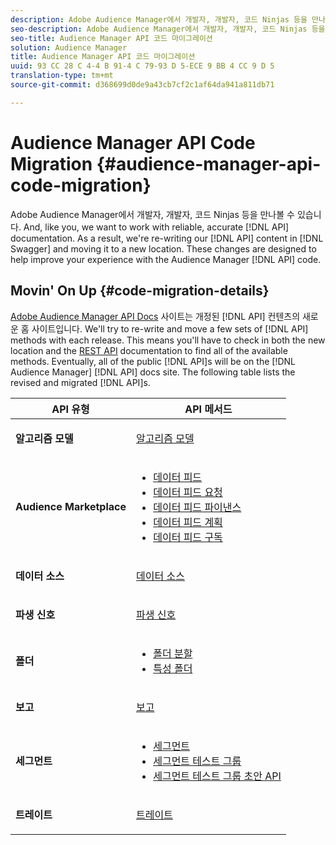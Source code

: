 ```yaml
---
description: Adobe Audience Manager에서 개발자, 개발자, 코드 Ninjas 등을 만나볼 수 있습니다. 또한 신뢰할 수 있고 정확한 API 설명서를 사용하여 작업하고자 합니다. 따라서 Swagger에서 API 콘텐츠를 다시 작성하여 새로운 위치로 이동시켰습니다. 이러한 변경 사항은 Audience Manager API 코드를 사용하여 경험을 개선하는 데 도움이 됩니다.
seo-description: Adobe Audience Manager에서 개발자, 개발자, 코드 Ninjas 등을 만나볼 수 있습니다. 또한 신뢰할 수 있고 정확한 API 설명서를 사용하여 작업하고자 합니다. 따라서 Swagger에서 API 콘텐츠를 다시 작성하여 새로운 위치로 이동시켰습니다. 이러한 변경 사항은 Audience Manager API 코드를 사용하여 경험을 개선하는 데 도움이 됩니다.
seo-title: Audience Manager API 코드 마이그레이션
solution: Audience Manager
title: Audience Manager API 코드 마이그레이션
uuid: 93 CC 28 C 4-4 B 91-4 C 79-93 D 5-ECE 9 BB 4 CC 9 D 5
translation-type: tm+mt
source-git-commit: d368699d0de9a43cb7cf2c1af64da941a811db71

---
```



# Audience Manager API Code Migration {#audience-manager-api-code-migration}

Adobe Audience Manager에서 개발자, 개발자, 코드 Ninjas 등을 만나볼 수 있습니다. And, like you, we want to work with reliable, accurate [!DNL API] documentation. As a result, we're re-writing our [!DNL API] content in [!DNL Swagger] and moving it to a new location. These changes are designed to help improve your experience with the Audience Manager [!DNL API] code.

## Movin' On Up {#code-migration-details}

<!-- api-swagger-migration.xml -->

[Adobe Audience Manager API Docs](https://bank.demdex.com/portal/swagger/index.html) 사이트는 개정된 [!DNL API] 컨텐츠의 새로운 홈 사이트입니다. We'll try to re-write and move a few sets of [!DNL API] methods with each release. This means you'll have to check in both the new location and the [REST API](../api/rest-api-main/rest-api-main.md) documentation to find all of the available methods. Eventually, all of the public [!DNL API]s will be on the [!DNL Audience Manager] [!DNL API] docs site. The following table lists the revised and migrated [!DNL API]s.

<table id="table_CD3C244CB02C48C898745FB982EC828C"> 
 <thead> 
  <tr> 
   <th colname="col1" class="entry"> API 유형 </th> 
   <th colname="col2" class="entry"> API 메서드 </th> 
  </tr> 
 </thead>
 <tbody>
 <tr> 
   <td colname="col1"> <p> <b>알고리즘 모델</b> </p> </td> 
   <td colname="col2"> <p> <a href="https://bank.demdex.com/portal/swagger/index.html#/Algorithmic_Models_API" format="https" scope="external"> 알고리즘 모델</a> </p> </td> 
  </tr> 
  <tr> 
   <td colname="col1"> <p> <b>Audience Marketplace</b> </p> </td> 
   <td colname="col2"> <p> 
     <ul id="ul_4CFB3FAAC0B04E5AADD80E7D7FAF2722"> 
      <li id="li_50EE5F6B2278480E9FEA04AD51664F9D"> <a href="https://bank.demdex.com/portal/swagger/index.html#!/?f=Data_Feed_API" format="https" scope="external"> 데이터 피드</a> </li> 
      <li id="li_5D372E3819014AB78C12048A9A2DC89F"> <a href="https://bank.demdex.com/portal/swagger/index.html#!/Data_Feed_Request_API/" format="https" scope="external"> 데이터 피드 요청</a> </li> 
      <li id="li_0582688D08C346C68B81D86A5C46E053"> <a href="https://bank.demdex.com/portal/swagger/index.html#!/?f=Data_Feed_Finance_API" format="https" scope="external"> 데이터 피드 파이낸스</a> </li> 
      <li id="li_C1C1CB42D6A74803B4672F6EE2D2D08C"> <a href="https://bank.demdex.com/portal/swagger/index.html#!/?f=Data_Feed_Plans_API" format="https" scope="external"> 데이터 피드 계획</a> </li> 
      <li id="li_D8F9D791D0824287B9D0B0585E3106AB"> <a href="https://bank.demdex.com/portal/swagger/index.html#!/Data_Feed_Subscription_API" format="https" scope="external"> 데이터 피드 구독</a> </li> 
     </ul> </p> </td> 
  </tr> 
  <tr> 
   <td colname="col1"> <p> <b>데이터 소스</b> </p> </td> 
   <td colname="col2"> <p> <a href="https://bank.demdex.com/portal/swagger/index.html#!/Data_Source_API" format="https" scope="external"> 데이터 소스</a> </p> </td> 
  </tr> 
   <td colname="col1"> <p> <b>파생 신호</b> </p> </td> 
   <td colname="col2"> <p> <a href="https://bank.demdex.com/portal/swagger/index.html#/Derived_Signals_API" format="https" scope="external"> 파생 신호</a> </p> </td> 
  </tr>   
  <tr> 
   <td colname="col1"> <p> <b>폴더</b> </p> </td> 
   <td colname="col2"> <p> 
     <ul id="ul_FD05673B372141F3B0EF2C79A338F744"> 
      <li id="li_5D16FCAF6F0E411694A1CFBE9571BDAC"> <a href="https://bank.demdex.com/portal/swagger/index.html#!/Segment_Folder_API" format="https" scope="external"> 폴더 분할</a> </li> 
      <li id="li_5DC088C0F8CA4FC193248366C8400030"> <a href="https://bank.demdex.com/portal/swagger/index.html#!/Trait_Folder_API" scope="external" format="https"> 특성 폴더</a> </li> 
     </ul> </p> </td> 
  </tr> 
  <tr> 
   <td colname="col1"> <p> <b>보고</b> </p> </td> 
   <td colname="col2"> <p> <a href="https://bank.demdex.com/portal/swagger/index.html#!/Reporting_API" format="https" scope="external"> 보고</a> </p> </td> 
  </tr> 
  <tr> 
   <td colname="col1"> <p> <b>세그먼트</b> </p> </td> 
   <td colname="col2"> <p> 
     <ul id="ul_098B0655653D4846B70349A35A055C19"> 
      <li id="li_41A3003BF41147969BC88D4F12A5C1BB"> <a href="https://bank.demdex.com/portal/swagger/index.html#!/Segments_API" format="https" scope="external"> 세그먼트</a> </li> 
      <li id="li_22A858D377634D88AE58BE2CE924169C"> <a href="https://bank.demdex.com/portal/swagger/index.html#!/Segment_Test_Group_API/" format="https" scope="external"> 세그먼트 테스트 그룹</a> </li> 
      <li id="li_2B505A1B43CF4B29A0336106C321E7FD"> <a href="https://bank.demdex.com/portal/swagger/index.html#!/Segment_Test_Group_Draft_API/" format="https" scope="external"> 세그먼트 테스트 그룹 초안 API</a> </li> 
     </ul> </p> </td> 
  </tr> 
  <tr> 
   <td colname="col1"> <p> <b>트레이트</b> </p> </td> 
   <td colname="col2"> <p> <a href="https://bank.demdex.com/portal/swagger/index.html#!/Traits_API" format="https" scope="external"> 트레이트</a> </p> </td> 
  </tr>
 </tbody>
</table>